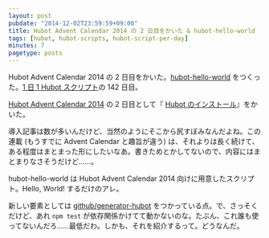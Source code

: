 ```yaml
---
layout: post
pubdate: "2014-12-02T23:59:59+09:00"
title: Hubot Advent Calendar 2014 の 2 日目をかいた & hubot-hello-world
tags: [hubot, hubot-scripts, hubot-script-per-day]
minutes: 7
pagetype: posts
---
```

Hubot Advent Calendar 2014 の 2 日目をかいた。[hubot-hello-world][gh:bouzuya/hubot-hello-world] をつくった。[1 日 1 Hubot スクリプト][hubot-script-per-day]の 142 日目。

[Hubot Advent Calendar 2014][hubot-adventar-2014] の 2 日目として『 [Hubot のインストール][hubot-adventar-2014-2]』をかいた。

導入記事は数が多いんだけど、当然のようにそこから尻すぼみなんだよね。この連載 (もうすでに Advent Calendar と趣旨が違う) は、それよりは長く続けて、ある程度はまとまった形にしたいなあ。書きためとかしてないので、内容にはまとまりなさそうだけど……。

hubot-hello-world は Hubot Advent Calendar 2014 向けに用意したスクリプト。Hello, World! するだけのアレ。

新しい要素としては [github/generator-hubot][gh:github/generator-hubot] をつかっている点。で、さっそくだけど、あれ `npm test` が依存関係かけてて動かないのな。たぶん、これ誰も使ってないんだろ……最低だわ。しかも、それを紹介するって。どうなんだ。

[hubot-adventar-2014]: http://www.adventar.org/calendars/384
[hubot-adventar-2014-1]: http://qiita.com/bouzuya/items/c7d0ad80c357aab6b696
[hubot-adventar-2014-2]: http://qiita.com/bouzuya/items/11c0c6da2b3ad54b827f
[gh:bouzuya/hubot-hello-world]: https://github.com/bouzuya/hubot-hello-world
[gh:github/generator-hubot]: https://github.com/github/generator-hubot
[hubot-script-per-day]: http://blog.bouzuya.net/posts?tags=hubot-script-per-day
